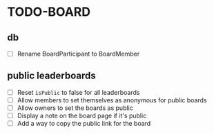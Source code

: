 # TODO-BOARD

## db
- [ ] Rename BoardParticipant to BoardMember

## public leaderboards
- [ ] Reset `isPublic` to false for all leaderboards
- [ ] Allow members to set themselves as anonymous for public boards
- [ ] Allow owners to set the boards as public
- [ ] Display a note on the board page if it's public
- [ ] Add a way to copy the public link for the board